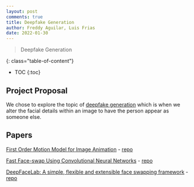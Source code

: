 ```yaml
---
layout: post
comments: true
title: Deepfake Generation
author: Freddy Aguilar, Luis Frias
date: 2022-01-30
---
```


> Deepfake Generation
<!--more-->
{: class="table-of-content"}
* TOC
{:toc}

## Project Proposal
We chose to explore the topic of [deepfake generation](https://github.com/aerophile/awesome-deepfakes) which is when we alter the facial details within an image to have the person appear as someone else.

## Papers
[First Order Motion Model for Image Animation](https://papers.nips.cc/paper/2019/hash/31c0b36aef265d9221af80872ceb62f9-Abstract.html) - [repo](https://github.com/AliaksandrSiarohin/first-order-model)

[Fast Face-swap Using Convolutional Neural Networks](https://arxiv.org/abs/1611.09577) - [repo](https://github.com/deepfakes/faceswap#overview)

[DeepFaceLab: A simple, flexible and extensible face swapping framework](https://arxiv.org/pdf/2005.05535v4.pdf) - [repo](https://github.com/iperov/DeepFaceLab)




